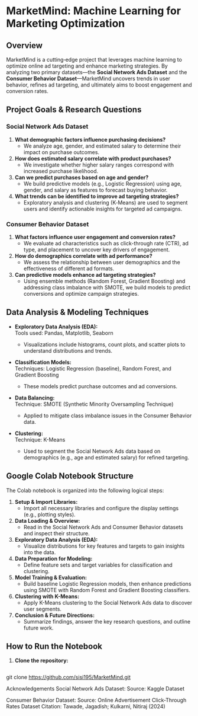 # MarketMind: Machine Learning for Marketing Optimization

## Overview

MarketMind is a cutting‐edge project that leverages machine learning to optimize online ad targeting and enhance marketing strategies. By analyzing two primary datasets—the **Social Network Ads Dataset** and the **Consumer Behavior Dataset**—MarketMind uncovers trends in user behavior, refines ad targeting, and ultimately aims to boost engagement and conversion rates.

## Project Goals & Research Questions

### Social Network Ads Dataset
1. **What demographic factors influence purchasing decisions?**  
   - We analyze age, gender, and estimated salary to determine their impact on purchase outcomes.
2. **How does estimated salary correlate with product purchases?**  
   - We investigate whether higher salary ranges correspond with increased purchase likelihood.
3. **Can we predict purchases based on age and gender?**  
   - We build predictive models (e.g., Logistic Regression) using age, gender, and salary as features to forecast buying behavior.
4. **What trends can be identified to improve ad targeting strategies?**  
   - Exploratory analysis and clustering (K‑Means) are used to segment users and identify actionable insights for targeted ad campaigns.

### Consumer Behavior Dataset
1. **What factors influence user engagement and conversion rates?**  
   - We evaluate ad characteristics such as click-through rate (CTR), ad type, and placement to uncover key drivers of engagement.
2. **How do demographics correlate with ad performance?**  
   - We assess the relationship between user demographics and the effectiveness of different ad formats.
3. **Can predictive models enhance ad targeting strategies?**  
   - Using ensemble methods (Random Forest, Gradient Boosting) and addressing class imbalance with SMOTE, we build models to predict conversions and optimize campaign strategies.

## Data Analysis & Modeling Techniques

- **Exploratory Data Analysis (EDA):**  
  Tools used: Pandas, Matplotlib, Seaborn  
  - Visualizations include histograms, count plots, and scatter plots to understand distributions and trends.

- **Classification Models:**  
  Techniques: Logistic Regression (baseline), Random Forest, and Gradient Boosting  
  - These models predict purchase outcomes and ad conversions.

- **Data Balancing:**  
  Technique: SMOTE (Synthetic Minority Oversampling Technique)  
  - Applied to mitigate class imbalance issues in the Consumer Behavior data.

- **Clustering:**  
  Technique: K-Means  
  - Used to segment the Social Network Ads data based on demographics (e.g., age and estimated salary) for refined targeting.

## Google Colab Notebook Structure

The Colab notebook is organized into the following logical steps:
1. **Setup & Import Libraries:**  
   - Import all necessary libraries and configure the display settings (e.g., plotting styles).
2. **Data Loading & Overview:**  
   - Read in the Social Network Ads and Consumer Behavior datasets and inspect their structure.
3. **Exploratory Data Analysis (EDA):**  
   - Visualize distributions for key features and targets to gain insights into the data.
4. **Data Preparation for Modeling:**  
   - Define feature sets and target variables for classification and clustering.
5. **Model Training & Evaluation:**  
   - Build baseline Logistic Regression models, then enhance predictions using SMOTE with Random Forest and Gradient Boosting classifiers.
6. **Clustering with K-Means:**  
   - Apply K-Means clustering to the Social Network Ads data to discover user segments.
7. **Conclusion & Future Directions:**  
   - Summarize findings, answer the key research questions, and outline future work.

## How to Run the Notebook
1. **Clone the repository:**  
   ```bash
  git clone https://github.com/sisi195/MarketMind.git

Acknowledgements
Social Network Ads Dataset: Source: Kaggle Dataset

Consumer Behavior Dataset: Source: Online Advertisement Click-Through Rates Dataset Citation: Tawade, Jagadish; Kulkarni, Nitiraj (2024)
